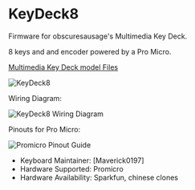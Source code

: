 # KeyDeck8



Firmware for obscuresausage's Multimedia Key Deck.

8 keys and and encoder powered by a Pro Micro.

[Multimedia Key Deck model Files](https://www.printables.com/model/389352-multimedia-key-deck)


![KeyDeck8](https://i.imgur.com/6G2LPLz.jpg)


Wiring Diagram:

![KeyDeck8 Wiring Diagram](https://i.imgur.com/1sOvYRU.jpg)


Pinouts for Pro Micro:

![Promicro Pinout Guide](https://i.imgur.com/LZ194Hf.jpg)



* Keyboard Maintainer: [Maverick0197]
* Hardware Supported: Promicro
* Hardware Availability: Sparkfun, chinese clones
